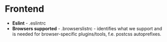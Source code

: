 # Frontend

- **Eslint** - .eslintrc
- **Browsers supported** - .browserslistrc - identifies what we support and is needed for browser-specific plugins/tools, f.e. postcss autoprefixes.
